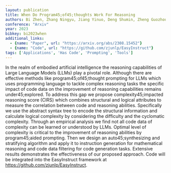 ```yaml
---
layout: publication
title: When Do Program45;of45;thoughts Work For Reasoning
authors: Bi Zhen, Zhang Ningyu, Jiang Yinuo, Deng Shumin, Zheng Guozhou, Chen Huajun
conference: "Arxiv"
year: 2023
bibkey: bi2023when
additional_links:
  - {name: "Paper", url: "https://arxiv.org/abs/2308.15452"}
  - {name: "Code", url: "https://github.com/zjunlp/EasyInstruct"}
tags: ['Applications', 'Has Code', 'Prompting', 'Tools']
---
```

In the realm of embodied artificial intelligence the reasoning capabilities of Large Language Models (LLMs) play a pivotal role. Although there are effective methods like program45;of45;thought prompting for LLMs which uses programming language to tackle complex reasoning tasks the specific impact of code data on the improvement of reasoning capabilities remains under45;explored. To address this gap we propose complexity45;impacted reasoning score (CIRS) which combines structural and logical attributes to measure the correlation between code and reasoning abilities. Specifically we use the abstract syntax tree to encode the structural information and calculate logical complexity by considering the difficulty and the cyclomatic complexity. Through an empirical analysis we find not all code data of complexity can be learned or understood by LLMs. Optimal level of complexity is critical to the improvement of reasoning abilities by program45;aided prompting. Then we design an auto45;synthesizing and stratifying algorithm and apply it to instruction generation for mathematical reasoning and code data filtering for code generation tasks. Extensive results demonstrates the effectiveness of our proposed approach. Code will be integrated into the EasyInstruct framework at https://github.com/zjunlp/EasyInstruct.

